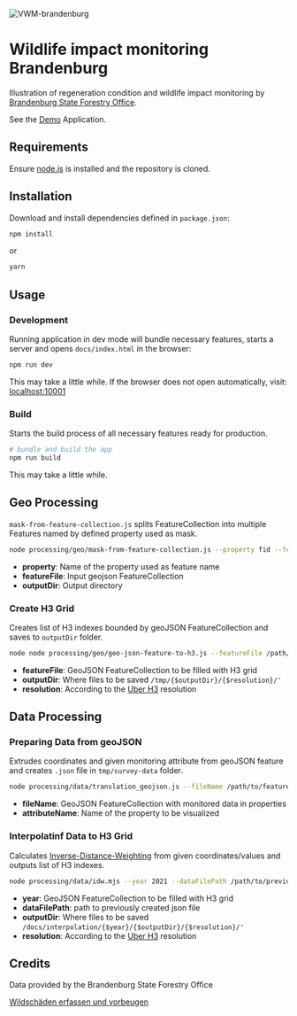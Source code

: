 

![VWM-brandenburg](https://b-lack.github.io/vwm-brandenburg/images/open-graph-vwm-monitoring.jpg)

# Wildlife impact monitoring Brandenburg

Illustration of regeneration condition and wildlife impact monitoring by [Brandenburg State Forestry Office](https://forst.brandenburg.de/).

See the [Demo](https://b-lack.github.io/vwm-brandenburg/) Application.

## Requirements

Ensure [node.js](https://nodejs.org/en/) is installed and the repository is cloned.

## Installation

Download and install dependencies defined in `package.json`:

```bash
npm install
```

or

```bash
yarn
```

## Usage

### Development

Running application in dev mode will bundle necessary features, starts a server and opens `docs/index.html` in the browser:

```bash
npm run dev
```

This may take a little while. If the browser does not open automatically, visit: [localhost:10001](http://localhost:10001)

### Build

Starts the build process of all necessary features ready for production.

```bash
# bundle and build the app
npm run build
```

This may take a little while.

## Geo Processing

`mask-from-feature-collection.js` splits FeatureCollection into multiple Features named by defined property used as mask.

```bash
node processing/geo/mask-from-feature-collection.js --property fid --featureFile /path/to/polygon/feature-collection.geojson --outputDir=/path/to/docs/geo/obf
```

- **property**: Name of the property used as feature name
- **featureFile**: Input geojson FeatureCollection
- **outputDir**: Output directory

### Create H3 Grid

Creates list of H3 indexes bounded by geoJSON FeatureCollection and saves to `outputDir` folder.

```bash
node node processing/geo/geo-json-feature-to-h3.js --featureFile /path/to/mask/feature-collection.geojson --outputDir reviere --propertyId fid --resolution 10
```

- **featureFile**: GeoJSON FeatureCollection to be filled with H3 grid
- **outputDir**: Where files to be saved `/tmp/{$outputDir}/{$resolution}/'`
- **resolution**: According to the [Uber H3](https://github.com/uber/h3) resolution

## Data Processing

### Preparing Data from geoJSON

Extrudes coordinates and given monitoring attribute from geoJSON feature and creates `.json` file in `tmp/survey-data` folder.

```bash
node processing/data/translation_geojson.js --fileName /path/to/feature/with/monitored/attribute.geojson --attributeName Percentage
```

- **fileName**: GeoJSON FeatureCollection with monitored data in properties
- **attributeName**: Name of the property to be visualized

### Interpolatinf Data to H3 Grid

Calculates [Inverse-Distance-Weighting](https://github.com/NicolaiMogensen/Inverse-Distance-Weighting-JS/blob/master/idwJS.js) from given coordinates/values and outputs list of H3 indexes.

```bash
node processing/data/idw.mjs --year 2021 --dataFilePath /path/to/previously/created/file.json --resolution 10 --outputDir=verbiss
```

- **year**: GeoJSON FeatureCollection to be filled with H3 grid
- **dataFilePath**: path to previously created json file
- **outputDir**: Where files to be saved `/docs/interpolation/{$year}/{$outputDir}/{$resolution}/'`
- **resolution**: According to the [Uber H3](https://github.com/uber/h3) resolution

## Credits

Data provided by the Brandenburg State Forestry Office

[Wildschäden erfassen und vorbeugen](https://forst.brandenburg.de/lfb/de/ueber-uns/landeskompetenzzentrum-lfe/wildschaeden-erfassen-und-vorbeugen/#)